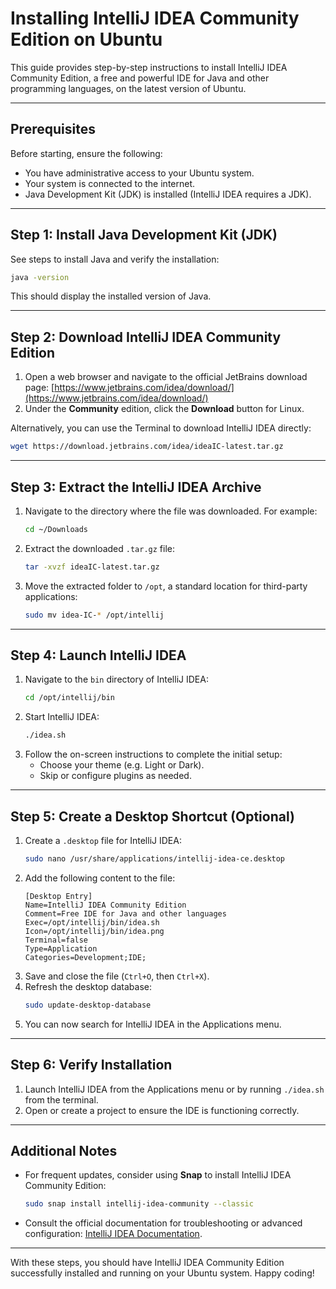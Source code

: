 # Installing IntelliJ IDEA Community Edition on Ubuntu

This guide provides step-by-step instructions to install IntelliJ IDEA Community Edition, a free and powerful IDE for Java and other programming languages, on the latest version of Ubuntu. 

---

## Prerequisites
Before starting, ensure the following:

- You have administrative access to your Ubuntu system.
- Your system is connected to the internet.
- Java Development Kit (JDK) is installed (IntelliJ IDEA requires a JDK).

---

## Step 1: Install Java Development Kit (JDK)
See steps to install Java and verify the installation:

   ```bash
   java -version
   ```
   
This should display the installed version of Java.

---

## Step 2: Download IntelliJ IDEA Community Edition
1. Open a web browser and navigate to the official JetBrains download page:
   [https://www.jetbrains.com/idea/download/](https://www.jetbrains.com/idea/download/)
2. Under the **Community** edition, click the **Download** button for Linux.

Alternatively, you can use the Terminal to download IntelliJ IDEA directly:
   ```bash
   wget https://download.jetbrains.com/idea/ideaIC-latest.tar.gz
   ```

---

## Step 3: Extract the IntelliJ IDEA Archive
1. Navigate to the directory where the file was downloaded. For example:
   ```bash
   cd ~/Downloads
   ```
2. Extract the downloaded `.tar.gz` file:
   ```bash
   tar -xvzf ideaIC-latest.tar.gz
   ```
3. Move the extracted folder to `/opt`, a standard location for third-party applications:
   ```bash
   sudo mv idea-IC-* /opt/intellij
   ```

---

## Step 4: Launch IntelliJ IDEA
1. Navigate to the `bin` directory of IntelliJ IDEA:
   ```bash
   cd /opt/intellij/bin
   ```
2. Start IntelliJ IDEA:
   ```bash
   ./idea.sh
   ```
3. Follow the on-screen instructions to complete the initial setup:
   - Choose your theme (e.g. Light or Dark).
   - Skip or configure plugins as needed.

---

## Step 5: Create a Desktop Shortcut (Optional)
1. Create a `.desktop` file for IntelliJ IDEA:
   ```bash
   sudo nano /usr/share/applications/intellij-idea-ce.desktop
   ```
2. Add the following content to the file:
   ```plaintext
   [Desktop Entry]
   Name=IntelliJ IDEA Community Edition
   Comment=Free IDE for Java and other languages
   Exec=/opt/intellij/bin/idea.sh
   Icon=/opt/intellij/bin/idea.png
   Terminal=false
   Type=Application
   Categories=Development;IDE;
   ```
3. Save and close the file (`Ctrl+O`, then `Ctrl+X`).
4. Refresh the desktop database:
   ```bash
   sudo update-desktop-database
   ```
5. You can now search for IntelliJ IDEA in the Applications menu.

---

## Step 6: Verify Installation
1. Launch IntelliJ IDEA from the Applications menu or by running `./idea.sh` from the terminal.
2. Open or create a project to ensure the IDE is functioning correctly.

---

## Additional Notes
- For frequent updates, consider using **Snap** to install IntelliJ IDEA Community Edition:
  ```bash
  sudo snap install intellij-idea-community --classic
  ```
- Consult the official documentation for troubleshooting or advanced configuration: [IntelliJ IDEA Documentation](https://www.jetbrains.com/help/idea/).

---

With these steps, you should have IntelliJ IDEA Community Edition successfully installed and running on your Ubuntu system. Happy coding!

